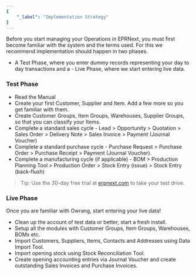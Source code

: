 ```yaml
---
{
	"_label": "Implementation Strategy"
}
---
```

Before you start managing your Operations in EPRNext, you must first become familiar with the system and the terms used. For this we recommend implementation should happen in two phases.

- A Test Phase, where you enter dummy records representing your day to day transactions and a - Live Phase, where we start entering live data.

### Test Phase

- Read the Manual
- Create your first Customer, Supplier and Item. Add a few more so you get familiar with them.
- Create Customer Groups, Item Groups, Warehouses, Supplier Groups, so that you can classify your Items.
- Complete a standard sales cycle - Lead > Opportunity > Quotation > Sales Order > Delivery Note > Sales Invoice > Payment (Journal Voucher)
- Complete a standard purchase cycle - Purchase Request > Purchase Order > Purchase Receipt > Payment (Journal Voucher).
- Complete a manufacturing cycle (if applicable) - BOM > Production Planning Tool > Production Order > Stock Entry (issue) > Stock Entry (back-flush)

> Tip: Use the 30-day free trial at [erpnext.com](https://erpnext.com) to take your test drive.

### Live Phase

Once you are familiar with Owrang, start entering your live data!

- Clean up the account of test data or better, start a fresh install.
- Setup all the modules with Customer Groups, Item Groups, Warehouses, BOMs etc.
- Import Customers, Suppliers, Items, Contacts and Addresses using Data Import Tool.
- Import opening stock using Stock Reconciliation Tool.
- Create opening accounting entries via Journal Voucher and create outstanding Sales Invoices and Purchase Invoices.